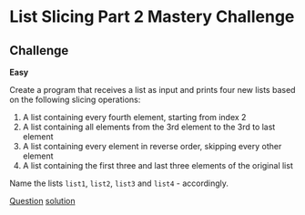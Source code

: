 # List Slicing Part 2 Mastery Challenge

## Challenge

**Easy**

Create a program that receives a list as input and prints four new lists based on the following slicing operations:

1. A list containing every fourth element, starting from index 2
2. A list containing all elements from the 3rd element to the 3rd to last element
3. A list containing every element in reverse order, skipping every other element
4. A list containing the first three and last three elements of the original list

Name the lists `list1`, `list2`, `list3` and `list4` - accordingly.

[Question](q.py) [solution](solution.py)